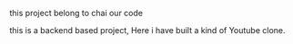 this project belong to chai our code

this is a backend based project, Here i have built a kind of Youtube clone.
